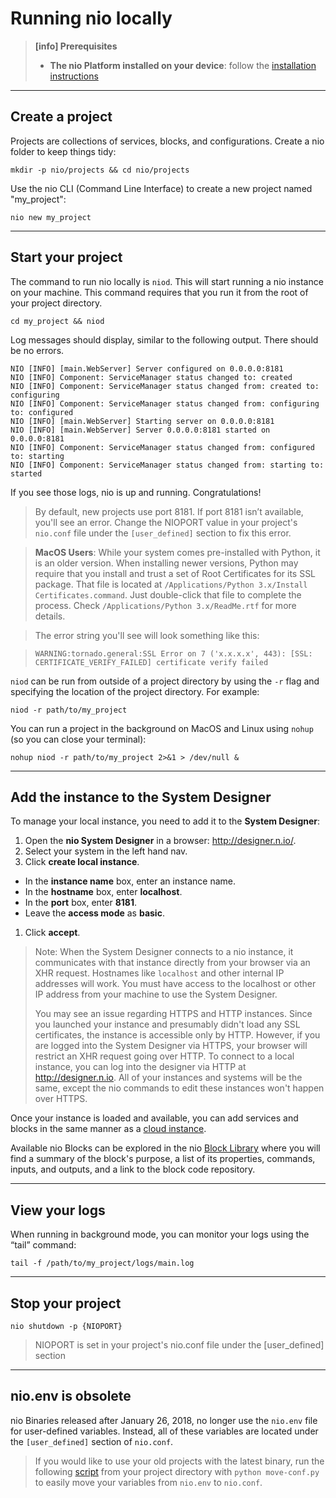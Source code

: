 # Running nio locally

>**[info] Prerequisites**
>
>* **The nio Platform installed on your device**: follow the [installation instructions](/installation)

---
## Create a project

Projects are collections of services, blocks, and configurations. Create a nio folder to keep things tidy:
```
mkdir -p nio/projects && cd nio/projects
```
Use the nio CLI (Command Line Interface) to create a new project named "my_project":
```
nio new my_project
```

---
## Start your project

The command to run nio locally is `niod`. This will start running a nio instance on your machine. This command requires that you run it from the root of your project directory.

```
cd my_project && niod
```
Log messages should display, similar to the following output. There should be no errors.

```
NIO [INFO] [main.WebServer] Server configured on 0.0.0.0:8181
NIO [INFO] Component: ServiceManager status changed to: created
NIO [INFO] Component: ServiceManager status changed from: created to: configuring
NIO [INFO] Component: ServiceManager status changed from: configuring to: configured
NIO [INFO] [main.WebServer] Starting server on 0.0.0.0:8181
NIO [INFO] [main.WebServer] Server 0.0.0.0:8181 started on 0.0.0.0:8181
NIO [INFO] Component: ServiceManager status changed from: configured to: starting
NIO [INFO] Component: ServiceManager status changed from: starting to: started
```

If you see those logs, nio is up and running. Congratulations!

>By default, new projects use port 8181. If port 8181 isn’t available, you'll see an error. Change the NIOPORT value in your project's `nio.conf` file under the `[user_defined]` section to fix this error.

>**MacOS Users**: While your system comes pre-installed with Python, it is an older version. When installing newer versions, Python may require that you install and trust a set of Root Certificates for its SSL package. That file is located at `/Applications/Python 3.x/Install Certificates.command`. Just double-click that file to complete the process. Check `/Applications/Python 3.x/ReadMe.rtf` for more details.

>The error string you'll see will look something like this:

>```WARNING:tornado.general:SSL Error on 7 ('x.x.x.x', 443): [SSL: CERTIFICATE_VERIFY_FAILED] certificate verify failed```

`niod` can be run from outside of a project directory by using the `-r` flag and specifying the location of the project directory. For example:

```
niod -r path/to/my_project
```
You can run a project in the background on MacOS and Linux using `nohup` (so you can close your terminal):
```
nohup niod -r path/to/my_project 2>&1 > /dev/null &
```

---
## Add the instance to the <span class="allow-caps">System Designer</span>

To manage your local instance, you need to add it to the **System Designer**:

1. Open the **nio System Designer** in a browser: http://designer.n.io/.
1. Select your system in the left hand nav.
1. Click **create local instance**.
  * In the **instance name** box, enter an instance name.
  * In the **hostname** box, enter **localhost**.
  * In the **port** box, enter **8181**.
  * Leave the **access mode** as **basic**.
1. Click **accept**.

> Note: When the System Designer connects to a nio instance, it communicates with that instance directly from your browser via an XHR request. Hostnames like `localhost` and other internal IP addresses will work. You must have access to the localhost or other IP address from your machine to use the System Designer.
>
>You may see an issue regarding HTTPS and HTTP instances. Since you launched your instance and presumably didn't load any SSL certificates, the instance is accessible only by HTTP. However, if you are logged into the System Designer via HTTPS, your browser will restrict an XHR request going over HTTP. To connect to a local instance, you can log into the designer via HTTP at http://designer.n.io. All of your instances and systems will be the same, except the nio commands to edit these instances won't happen over HTTPS.

Once your instance is loaded and available, you can add services and blocks in the same manner as a [cloud instance](https://workshops.n.io/system-designer/).

Available nio Blocks can be explored in the nio [Block Library](https://blocks.n.io) where you will find a summary of the block's purpose, a list of its properties, commands, inputs, and outputs, and a link to the block code repository.

---
## View your logs

When running in background mode, you can monitor your logs using the “tail” command:
```
tail -f /path/to/my_project/logs/main.log
```

---
## Stop your project

```
nio shutdown -p {NIOPORT}
```
> NIOPORT is set in your project's nio.conf file under the [user_defined] section

---
## nio.env is obsolete

nio Binaries released after January 26, 2018, no longer use the `nio.env` file for user-defined variables. Instead, all of these variables are located under the `[user_defined]` section of `nio.conf`.

>If you would like to use your old projects with the latest binary, run the following [script](https://gist.github.com/tlugger/2da9c8e615265243c07c76549f402ca6) from your project directory with `python move-conf.py` to easily move your variables from `nio.env` to `nio.conf`.
